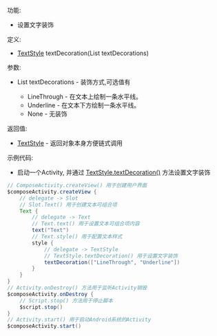 功能:

+ 设置文字装饰

定义:

+ [TextStyle](/API/UI/Compose/Theme/Typography/TextStyle/README.md) textDecoration(List<String>
  textDecorations)

参数:

+ List<String> textDecorations - 装饰方式,可选值有
    + LineThrough - 在文本上绘制一条水平线。
    + Underline - 在文本下方绘制一条水平线。
    + None - 无装饰

返回值:

+ [TextStyle](/API/UI/Compose/Theme/Typography/TextStyle/README.md) - 返回对象本身方便链式调用

示例代码:

+ 启动一个Activity,
  并通过 [TextStyle.textDecoration()](/API/UI/Compose/Theme/Typography/TextStyle/README.md?id=textDecoration)
  方法设置文字装饰

```groovy
// ComposeActivity.createView() 用于创建用户界面
$composeActivity.createView {
    // delegate -> Slot
    // Slot.Text() 用于创建文本可组合项
    Text {
        // delegate -> Text
        // Text.text() 用于设置文本可组合项内容
        text("Text")
        // Text.style() 用于配置文本样式
        style {
            // delegate -> TextStyle
            // TextStyle.textDecoration() 用于设置文字装饰
            textDecoration(["LineThrough", "Underline"])
        }
    }
}
// Activity.onDestroy() 方法用于监听Activity销毁
$composeActivity.onDestroy {
    // Script.stop() 方法用于停止脚本
    $script.stop()
}
// Activity.start() 用于启动Android系统的Activity
$composeActivity.start()
```